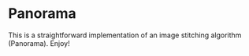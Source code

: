 # Panorama
This is a straightforward implementation of an image stitching algorithm (Panorama). Enjoy!
